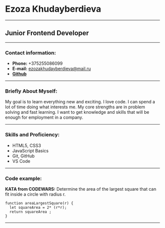 # Ezoza Khudayberdieva
***
## Junior Frontend Developer

***
### Contact information:
* **Phone:** +375255086099
* **E-mail:** ezozakhudayberdieva@mail.ru
* **[Github](адрес "https://github.com/Ezoza111")**

***
### Briefly About Myself:
My goal is to learn everything new and exciting. I love code. 
I can spend a lot of time doing what interests me. 
My core strengths are in problem solving and fast learning. 
I want to get knowledge and skills that will be enough for employment in a company.

***
### Skills and Proficiency:
* HTML5, CSS3
* JavaScript Basics
* Git, GitHub
* VS Code

***
### Code example:
**KATA from CODEWARS:**  Determine the area of the largest square that can fit inside a circle with radius r.

```
function areaLargestSquare(r) {
  let squareArea = 2* (r*r);
  return squareArea ; 
}

 ```

 ***